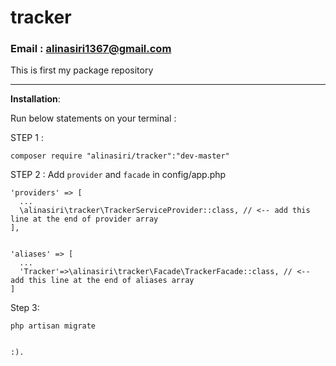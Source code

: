 # tracker
### Email : alinasiri1367@gmail.com
This is first my package repository

----------


**Installation**:

Run below statements on your terminal :

STEP 1 : 

    composer require "alinasiri/tracker":"dev-master"
    
STEP 2 : Add `provider` and `facade` in config/app.php

    'providers' => [
      ...
      \alinasiri\tracker\TrackerServiceProvider::class, // <-- add this line at the end of provider array
    ],


    'aliases' => [
      ...
      'Tracker'=>\alinasiri\tracker\Facade\TrackerFacade::class, // <-- add this line at the end of aliases array
    ]

Step 3:  

    php artisan migrate


    :).
